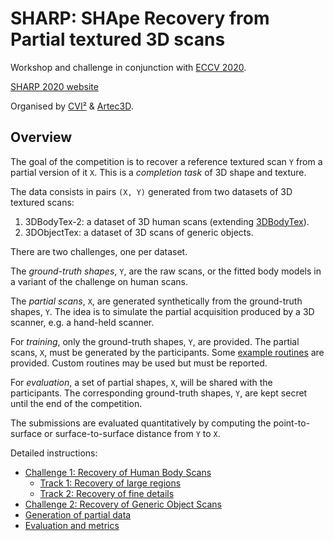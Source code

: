 # SHARP: SHApe Recovery from Partial textured 3D scans

Workshop and challenge in conjunction with
[ECCV 2020](https://eccv2020.eu/workshops/).

[SHARP 2020 website](https://cvi2.uni.lu/sharp2020/)

Organised by [CVI²](https://cvi2.uni.lu) & [Artec3D](https://artec-europe.com).

## Overview

The goal of the competition is to recover a reference textured scan `Y` from a
partial version of it `X`.
This is a *completion task* of 3D shape and texture.

The data consists in pairs `(X, Y)` generated from two datasets of 3D textured
scans:

1. 3DBodyTex-2: a dataset of 3D human scans (extending
   [3DBodyTex](https://cvi2.uni.lu/datasets/)).
2. 3DObjectTex: a dataset of 3D scans of generic objects.

There are two challenges, one per dataset.

The *ground-truth shapes*, `Y`, are the raw scans, or the fitted body models in
a variant of the challenge on human scans.

The *partial scans*, `X`, are generated synthetically from the ground-truth
shapes, `Y`.
The idea is to simulate the partial acquisition produced by a 3D scanner, e.g.
a hand-held scanner.

For *training*, only the ground-truth shapes, `Y`, are provided.
The partial scans, `X`, must be generated by the participants.
Some [example routines](sharp/preprocess.py) are provided.
Custom routines may be used but must be reported.

For *evaluation*, a set of partial shapes, `X`, will be shared with the
participants.
The corresponding ground-truth shapes, `Y`, are kept secret until the end of
the competition.

The submissions are evaluated quantitatively by computing the point-to-surface
or surface-to-surface distance from `Y` to `X`.

Detailed instructions:

- [Challenge 1: Recovery of Human Body Scans](doc/challenge_1.md)
  - [Track 1: Recovery of large regions](doc/challenge_1_track_1.md)
  - [Track 2: Recovery of fine details](doc/challenge_1_track_1.md)
- [Challenge 2: Recovery of Generic Object Scans](doc/challenge_2.md)
- [Generation of partial data](doc/partial_data.md)
- [Evaluation and metrics]()
